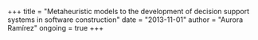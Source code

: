 +++
title = "Metaheuristic models to the development of decision support systems in software construction"
date = "2013-11-01"
author = "Aurora Ramírez"
ongoing = true
+++

